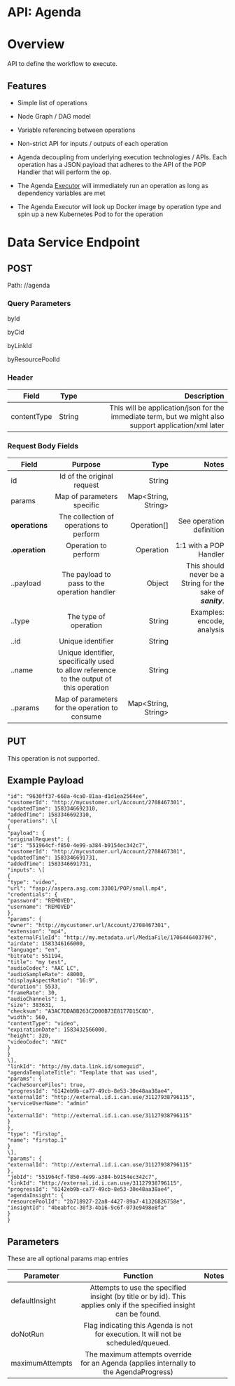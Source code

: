 API: Agenda
====================

Overview
========

API to define the workflow to execute.

Features
--------

*   Simple list of operations

*   Node Graph / DAG model

*   Variable referencing between operations

*   Non-strict API for inputs / outputs of each operation

*   Agenda decoupling from underlying execution technologies / APIs. Each operation has a JSON payload that adheres to the API of the POP Handler that will perform the op.

*   The Agenda [Executor](Executor) will immediately run an operation as long as dependency variables are met

*   The Agenda Executor will look up Docker image by operation type and spin up a new Kubernetes Pod to for the operation


Data Service Endpoint
=====================

POST
----

Path: /<stagename>/agenda

### Query Parameters
byId

byCid

byLinkId

byResourcePoolId

### Header
| Field        | Type           | Description  |
| ------------- |:-------------:| -----:|
| contentType   | String | This will be application/json for the immediate term, but we might also support application/xml later |

### Request Body Fields
| Field        | Purpose        | Type  | Notes |
| ------------- |:-------------:| -----:| -----:|
| id | Id of the original request | String| |
| params | Map of parameters specific | Map<String, String> |
| **operations** | The collection of operations to perform | Operation\[\] | See operation definition |
| **.operation** | Operation to perform | Operation | 1:1 with a POP Handler |
| ..payload | The payload to pass to the operation handler | Object | This should never be a String for the sake of _**sanity**_. |
| ..type | The type of operation | String | Examples: encode, analysis |
| ..id | Unique identifier | String||
| ..name | Unique identifier, specifically used to allow reference to the output of this operation | String ||
| ..params | Map of parameters for the operation to consume | Map<String, String> ||

PUT
---

This operation is not supported.

Example Payload
---------------

```{
"id": "9630ff37-668a-4ca0-81aa-d1d1ea2564ee",
"customerId": "http://mycustomer.url/Account/2708467301",
"updatedTime": 1583346692310,
"addedTime": 1583346692310,
"operations": \[
{
"payload": {
"originalRequest": {
"id": "551964cf-f850-4e99-a384-b9154ec342c7",
"customerId": "http://mycustomer.url/Account/2708467301",
"updatedTime": 1583346691731,
"addedTime": 1583346691731,
"inputs": \[
{
"type": "video",
"url": "fasp://aspera.asg.com:33001/POP/small.mp4",
"credentials": {
"password": "REMOVED",
"username": "REMOVED"
},
"params": {
"owner": "http://mycustomer.url/Account/2708467301",
"extension": "mp4",
"externalFileId": "http://my.metadata.url/MediaFile/1706446403796",
"airdate": 1583346166000,
"language": "en",
"bitrate": 551194,
"title": "my test",
"audioCodec": "AAC LC",
"audioSampleRate": 48000,
"displayAspectRatio": "16:9",
"duration": 5533,
"frameRate": 30,
"audioChannels": 1,
"size": 383631,
"checksum": "A3AC7DDABB263C2D00B73E8177D15C8D",
"width": 560,
"contentType": "video",
"expirationDate": 1583432566000,
"height": 320,
"videoCodec": "AVC"
}
}
\],
"linkId": "http://my.data.link.id/someguid",
"agendaTemplateTitle": "Template that was used",
"params": {
"cacheSourceFiles": true,
"progressId": "6142eb9b-ca77-49cb-8e53-30e48aa38ae4",
"externalId": "http://external.id.i.can.use/31127938796115",
"serviceUserName": "admin"
},
"externalId": "http://external.id.i.can.use/31127938796115"
}
},
"type": "firstop",
"name": "firstop.1"
}
\],
"params": {
"externalId": "http://external.id.i.can.use/31127938796115"
},
"jobId": "551964cf-f850-4e99-a384-b9154ec342c7",
"linkId": "http://external.id.i.can.use/31127938796115",
"progressId": "6142eb9b-ca77-49cb-8e53-30e48aa38ae4",
"agendaInsight": {
"resourcePoolId": "2b718927-22a8-4427-89a7-41326826758e",
"insightId": "4beabfcc-30f3-4b16-9c6f-073e9498e8fa"
}
}
```

Parameters
----------

These are all optional params map entries

| Parameter        | Function        | Notes  |
| ------------- |:-------------:| -----:|
| defaultInsight | Attempts to use the specified insight (by title or by id). This applies only if the specified insight can be found. ||
| doNotRun | Flag indicating this Agenda is not for execution. It will not be scheduled/queued. ||
| maximumAttempts | The maximum attempts override for an Agenda (applies internally to the AgendaProgress) ||
